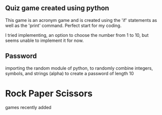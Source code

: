 ## Quiz game created using python
This game is an acronym game and is created using the 'if' statements as well as the 'print' command.
Perfect start for my coding.

I tried implementing, an option to choose the number from 1 to 10, but seems unable to implement it for now.

## Password
importing the random module of python, to randomly combine integers, symbols, and strings (alpha) to create a password of length 10

# Rock Paper Scissors
games recently added
